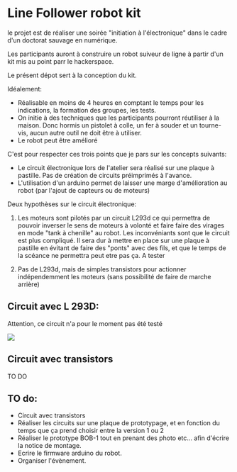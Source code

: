 # Line Follower robot kit

le projet est de réaliser une soirée "initiation à l'électronique" dans le cadre d'un doctorat sauvage en numérique.

Les participants auront à construire un robot suiveur de ligne à partir d'un kit mis au point parr le hackerspace.

Le présent dépot sert à la conception du kit.

Idéalement:

* Réalisable en moins de 4 heures en comptant le temps pour les indications, la formation des groupes, les tests.
* On initie à des techniques que les participants pourront réutiliser à la maison. Donc hormis un pistolet à colle, un fer à souder et un tourne-vis, aucun autre outil ne doit être à utiliser.
* Le robot peut être amélioré

C'est pour respecter ces trois points que je pars sur les concepts suivants:

* Le circuit électronique lors de l'atelier sera réalisé sur une plaque à pastille. Pas de création de circuits préimprimés à l'avance.
* L'utilisation d'un arduino permet de laisser une marge d'amélioration au robot (par l'ajout de capteurs ou de moteurs)

Deux hypothèses sur le circuit électronique:

1) Les moteurs sont pilotés par un circuit L293d ce qui permettra de pouvoir inverser le sens de moteurs à volonté et faire faire des virages en mode "tank à chenille" au robot. 
Les inconvéniants sont que le circuit est plus compliqué. Il sera dur à mettre en place sur une plaque à pastille en évitant de faire des "ponts" avec des fils, et que le temps de la scéance ne permettra peut etre pas ça. A tester

2) Pas de L293d, mais de simples transistors pour actionner indépendemment les moteurs (sans possibilité de faire de marche arrière)

## Circuit avec L 293D:
Attention, ce circuit n'a pour le moment pas été testé

<img src="https://git.ventresmous.fr/VentresMous/lineFollowerBot/raw/master/electronics/robot-avec-l293d_sch%c3%a9ma.svg"/>

## Circuit avec transistors

TO DO


## TO do:

* Circuit avec transistors
* Réaliser les circuits sur une plaque de prototypage, et en fonction du temps que ça prend choisir entre la version 1 ou 2
* Réaliser le prototype BOB-1 tout en prenant des photo etc... afin d'écrire la notice de montage.
* Ecrire le firmware arduino du robot.
* Organiser l'évènement.